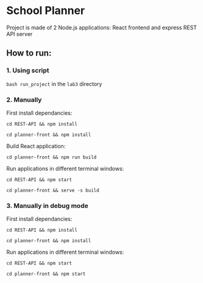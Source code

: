 # School Planner

Project is made of 2 Node.js applications: React frontend and express REST API server

## How to run:


### 1. Using script

`bash run_project` in the `lab3` directory

### 2. Manually

First install dependancies:

`cd REST-API && npm install`

`cd planner-front && npm install`

Build React application:

`cd planner-front && npm run build`

Run applications in different terminal windows:

`cd REST-API && npm start`

`cd planner-front && serve -s build`

### 3. Manually in debug mode

First install dependancies:

`cd REST-API && npm install`

`cd planner-front && npm install`

Run applications in different terminal windows:

`cd REST-API && npm start`

`cd planner-front && npm start`